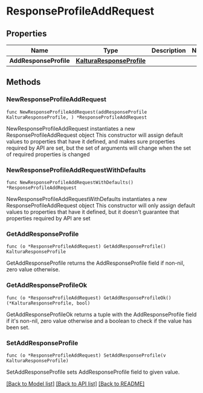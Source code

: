 # ResponseProfileAddRequest

## Properties

Name | Type | Description | Notes
------------ | ------------- | ------------- | -------------
**AddResponseProfile** | [**KalturaResponseProfile**](KalturaResponseProfile.md) |  | 

## Methods

### NewResponseProfileAddRequest

`func NewResponseProfileAddRequest(addResponseProfile KalturaResponseProfile, ) *ResponseProfileAddRequest`

NewResponseProfileAddRequest instantiates a new ResponseProfileAddRequest object
This constructor will assign default values to properties that have it defined,
and makes sure properties required by API are set, but the set of arguments
will change when the set of required properties is changed

### NewResponseProfileAddRequestWithDefaults

`func NewResponseProfileAddRequestWithDefaults() *ResponseProfileAddRequest`

NewResponseProfileAddRequestWithDefaults instantiates a new ResponseProfileAddRequest object
This constructor will only assign default values to properties that have it defined,
but it doesn't guarantee that properties required by API are set

### GetAddResponseProfile

`func (o *ResponseProfileAddRequest) GetAddResponseProfile() KalturaResponseProfile`

GetAddResponseProfile returns the AddResponseProfile field if non-nil, zero value otherwise.

### GetAddResponseProfileOk

`func (o *ResponseProfileAddRequest) GetAddResponseProfileOk() (*KalturaResponseProfile, bool)`

GetAddResponseProfileOk returns a tuple with the AddResponseProfile field if it's non-nil, zero value otherwise
and a boolean to check if the value has been set.

### SetAddResponseProfile

`func (o *ResponseProfileAddRequest) SetAddResponseProfile(v KalturaResponseProfile)`

SetAddResponseProfile sets AddResponseProfile field to given value.



[[Back to Model list]](../README.md#documentation-for-models) [[Back to API list]](../README.md#documentation-for-api-endpoints) [[Back to README]](../README.md)


